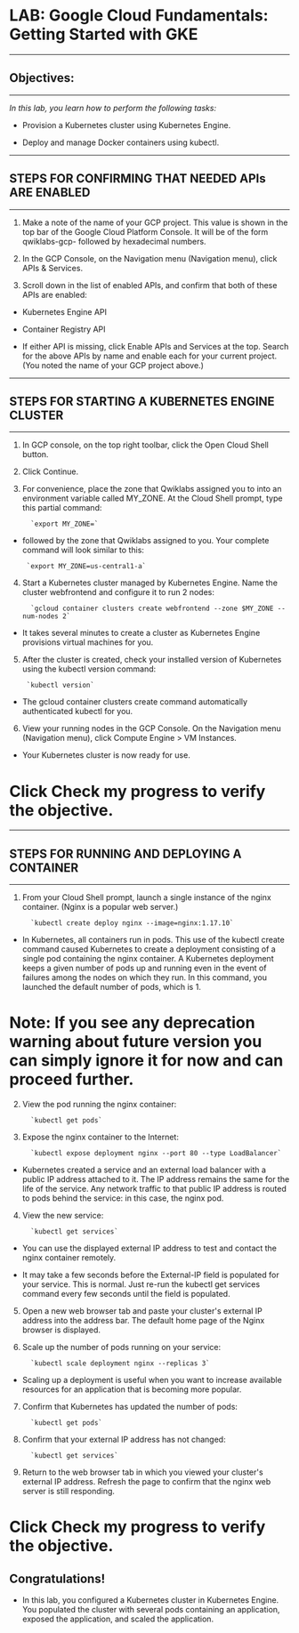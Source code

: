 # LAB: Google Cloud Fundamentals: Getting Started with GKE
---
## Objectives:
---


*In this lab, you learn how to perform the following tasks:*

- Provision a Kubernetes cluster using Kubernetes Engine.

- Deploy and manage Docker containers using kubectl.

---
## STEPS FOR CONFIRMING THAT NEEDED APIs ARE ENABLED
---


1. Make a note of the name of your GCP project. This value is shown in the top bar of the Google Cloud Platform Console. It will be of the form qwiklabs-gcp- followed by hexadecimal numbers.



2. In the GCP Console, on the Navigation menu (Navigation menu), click APIs & Services.


3. Scroll down in the list of enabled APIs, and confirm that both of these APIs are enabled:


- Kubernetes Engine API


- Container Registry API


*  If either API is missing, click Enable APIs and Services at the top. Search for the above APIs by name and enable each for your current project. (You noted the name of your GCP project above.)

---
## STEPS FOR STARTING A KUBERNETES ENGINE CLUSTER
---

1. In GCP console, on the top right toolbar, click the Open Cloud Shell button.


2. Click Continue.


3. For convenience, place the zone that Qwiklabs assigned you to into an environment variable called MY_ZONE. At the Cloud Shell prompt, type this partial command:

         `export MY_ZONE=`
		 
*   followed by the zone that Qwiklabs assigned to you. Your complete command will look similar to this:		 

         `export MY_ZONE=us-central1-a`
		 
		 
4. Start a Kubernetes cluster managed by Kubernetes Engine. Name the cluster webfrontend and configure it to run 2 nodes:

	     `gcloud container clusters create webfrontend --zone $MY_ZONE --num-nodes 2`


*   It takes several minutes to create a cluster as Kubernetes Engine provisions virtual machines for you.


5. After the cluster is created, check your installed version of Kubernetes using the kubectl version command:

	    `kubectl version`
		
*   The gcloud container clusters create command automatically authenticated kubectl for you.		


6. View your running nodes in the GCP Console. On the Navigation menu (Navigation menu), click Compute Engine > VM Instances.

*   Your Kubernetes cluster is now ready for use.

# Click Check my progress to verify the objective.

---
## STEPS FOR RUNNING AND DEPLOYING A CONTAINER
---
1. From your Cloud Shell prompt, launch a single instance of the nginx container. (Nginx is a popular web server.)

         `kubectl create deploy nginx --image=nginx:1.17.10`

* In Kubernetes, all containers run in pods. This use of the kubectl create command caused Kubernetes to create a deployment consisting of a single pod containing the nginx container. A Kubernetes deployment keeps a given number of pods up and running even in the event of failures among the nodes on which they run. In this command, you launched the default number of pods, which is 1.


# Note: If you see any deprecation warning about future version you can simply ignore it for now and can proceed further.

2. View the pod running the nginx container:

         `kubectl get pods`
		 
3. Expose the nginx container to the Internet:

         `kubectl expose deployment nginx --port 80 --type LoadBalancer`

*  Kubernetes created a service and an external load balancer with a public IP address attached to it. The IP address remains the same for the life of the service. Any network traffic to that public IP address is routed to pods behind the service: in this case, the nginx pod.


4. View the new service:

         `kubectl get services`
		 
*  You can use the displayed external IP address to test and contact the nginx container remotely.

*  It may take a few seconds before the External-IP field is populated for your service. This is normal. Just re-run the kubectl get services command every few seconds until the field is populated.


5. Open a new web browser tab and paste your cluster's external IP address into the address bar. The default home page of the Nginx browser is displayed.


6. Scale up the number of pods running on your service:

         `kubectl scale deployment nginx --replicas 3`
		 
*  Scaling up a deployment is useful when you want to increase available resources for an application that is becoming more popular.		 


7. Confirm that Kubernetes has updated the number of pods:

         `kubectl get pods`
		 
8. Confirm that your external IP address has not changed:
 
         `kubectl get services`
		 
9. Return to the web browser tab in which you viewed your cluster's external IP address. Refresh the page to confirm that the nginx web server is still responding.

		 
# Click Check my progress to verify the objective.		 



##  Congratulations!
*  In this lab, you configured a Kubernetes cluster in Kubernetes Engine. You populated the cluster with several pods containing an application, exposed the application, and scaled the application.